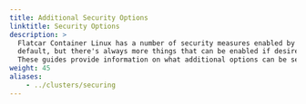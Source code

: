 ```yaml
---
title: Additional Security Options
linktitle: Security Options
description: >
  Flatcar Container Linux has a number of security measures enabled by
  default, but there's always more things that can be enabled if desired.
  These guides provide information on what additional options can be set.
weight: 45
aliases:
    - ../clusters/securing
---
```

